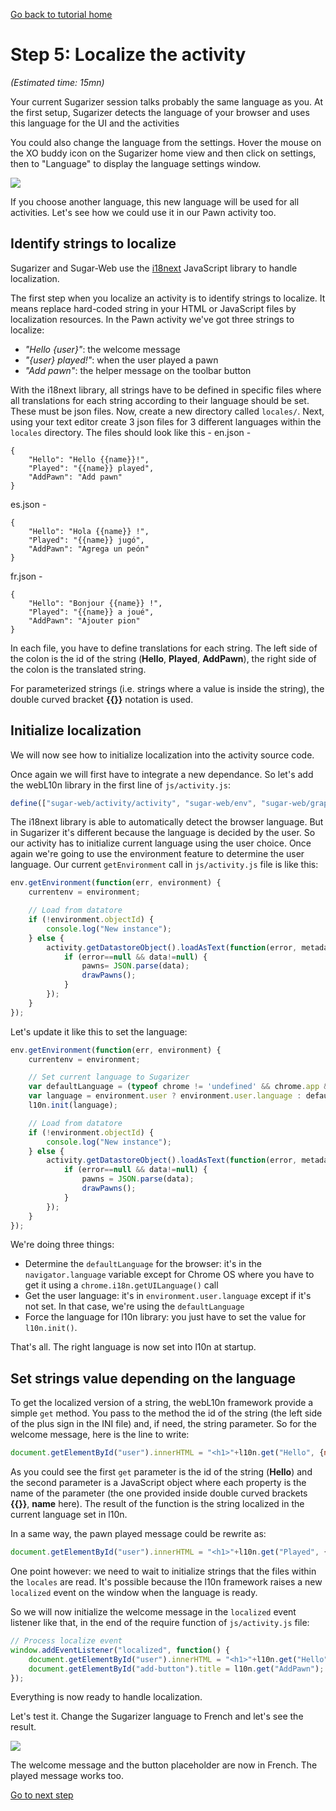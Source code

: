 [Go back to tutorial home](tutorial.md)

# Step 5: Localize the activity
*(Estimated time: 15mn)*

Your current Sugarizer session talks probably the same language as you. At the first setup, Sugarizer detects the language of your browser and uses this language for the UI and the activities

You could also change the language from the settings. Hover the mouse on the XO buddy icon on the Sugarizer home view and then click on settings, then to "Language" to display the language settings window.


![](../../images/tutorial_step5_1.png)

If you choose another language, this new language will be used for all activities. Let's see how we could use it in our Pawn activity too.


## Identify strings to localize

Sugarizer and Sugar-Web use the [i18next](https://github.com/i18next/i18next) JavaScript library to handle localization.

The first step when you localize an activity is to identify strings to localize. It means replace hard-coded string in your HTML or JavaScript files by localization resources. In the Pawn activity we've got three strings to localize:

* *"Hello {user}"*: the welcome message
* *"{user} played!"*: when the user played a pawn
* *"Add pawn"*: the helper message on the toolbar button

With the i18next library, all strings have to be defined in specific files where all translations for each string according to their language should be set. These must be json files. Now, create a  new directory called `locales/`. Next, using your text editor create 3 json files for 3 different languages within the `locales` directory. The files should look like this - 
en.json - 
```
{
	"Hello": "Hello {{name}}!",
	"Played": "{{name}} played",
	"AddPawn": "Add pawn"
}
```

es.json - 
```
{
	"Hello": "Hola {{name}} !",
	"Played": "{{name}} jugó",
	"AddPawn": "Agrega un peón"
}
```

fr.json - 
```
{
	"Hello": "Bonjour {{name}} !",
	"Played": "{{name}} a joué",
	"AddPawn": "Ajouter pion"
}
```

In each file, you have to define translations for each string. The left side of the colon is the id of the string (**Hello**, **Played**, **AddPawn**), the right side of the colon is the translated string.

For parameterized strings (i.e. strings where a value is inside the string), the double curved bracket **\{\{\}\}** notation is used.

## Initialize localization

We will now see how to initialize localization into the activity source code.

Once again we will first have to integrate a new dependance. So let's add the webL10n library in the first line of `js/activity.js`:
```js
define(["sugar-web/activity/activity", "sugar-web/env", "sugar-web/graphics/icon", "l10n"], function (activity, env, icon, l10n) {
```

The i18next library is able to automatically detect the browser language. But in Sugarizer it's different because the language is decided by the user. So our activity has to initialize current language using the user choice. Once again we're going to use the environment feature to determine the user language. Our current `getEnvironment` call in `js/activity.js` file is like this:
```js
env.getEnvironment(function(err, environment) {
	currentenv = environment;

	// Load from datatore
	if (!environment.objectId) {
		console.log("New instance");
	} else {
		activity.getDatastoreObject().loadAsText(function(error, metadata, data) {
			if (error==null && data!=null) {
				pawns= JSON.parse(data);
				drawPawns();
			}
		});
	}
});
```
Let's update it like this to set the language:
```js
env.getEnvironment(function(err, environment) {
	currentenv = environment;

	// Set current language to Sugarizer
	var defaultLanguage = (typeof chrome != 'undefined' && chrome.app && chrome.app.runtime) ? chrome.i18n.getUILanguage() : navigator.language;
	var language = environment.user ? environment.user.language : defaultLanguage;
	l10n.init(language);

	// Load from datatore
	if (!environment.objectId) {
		console.log("New instance");
	} else {
		activity.getDatastoreObject().loadAsText(function(error, metadata, data) {
			if (error==null && data!=null) {
				pawns = JSON.parse(data);
				drawPawns();
			}
		});
	}
});
```
We're doing three things:

* Determine the `defaultLanguage` for the browser: it's in the `navigator.language` variable except for Chrome OS where you have to get it using a `chrome.i18n.getUILanguage()` call
* Get the user language: it's in `environment.user.language` except if it's not set. In that case, we're using the `defaultLanguage`
* Force the language for l10n library: you just have to set the value for `l10n.init()`.

That's all. The right language is now set into l10n at startup.


## Set strings value depending on the language

To get the localized version of a string, the webL10n framework provide a simple `get` method. You pass to the method the id of the string (the left side of the plus sign in the INI file) and, if need, the string parameter. So for the welcome message, here is the line to write:
```js
document.getElementById("user").innerHTML = "<h1>"+l10n.get("Hello", {name:currentenv.user.name})+"</h1>";
```
As you could see the first `get` parameter is the id of the string (**Hello**) and the second parameter is a JavaScript object where each property is the name of the parameter (the one provided inside double curved brackets **\{\{\}\}**, **name** here). The result of the function is the string localized in the current language set in l10n.

In a same way, the pawn played message could be rewrite as: 
```js
document.getElementById("user").innerHTML = "<h1>"+l10n.get("Played", {name:currentenv.user.name})+"</h1>";
```
One point however: we need to wait to initialize strings that the files within the `locales` are read. It's possible because the l10n framework raises a new `localized` event on the window when the language is ready.

So we will now initialize the welcome message in the `localized` event listener like that, in the end of the require function of `js/activity.js` file:
```js
// Process localize event
window.addEventListener("localized", function() {
	document.getElementById("user").innerHTML = "<h1>"+l10n.get("Hello", {name:currentenv.user.name})+"</h1>";
	document.getElementById("add-button").title = l10n.get("AddPawn");
});
```
Everything is now ready to handle localization.

Let's test it. Change the Sugarizer language to French and let's see the result.


![](../../images/tutorial_step5_2.png)

The welcome message and the button placeholder are now in French. The played message works too.

[Go to next step](step6.md)
